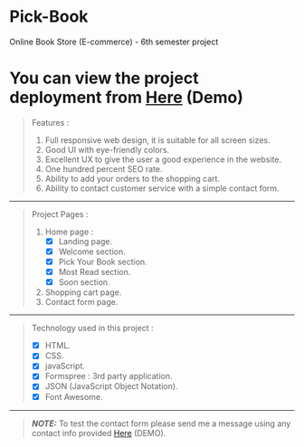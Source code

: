 # Pick-Book
Online Book Store (E-commerce) - 6th semester project
# You can view the project deployment from [Here](https://ali-hsaino.github.io/Pick-Book/) (Demo)
> Features : 
>  1. Full responsive web design, it is suitable for all screen sizes.
>  2. Good UI with eye-friendly colors.
>  3. Excellent UX to give the user a good experience in the website.
>  4. One hundred percent SEO rate.
>  5. Ability to add your orders to the shopping cart.
>  6. Ability to contact customer service with a simple contact form.
-----
> Project Pages : 
>  1. Home page : 
>     - [x] Landing page.
>     - [x] Welcome section.
>     - [x] Pick Your Book section.
>     - [x] Most Read section.
>     - [x] Soon section.
>  2. Shopping cart page.
>  3. Contact form page.
-----
> Technology used in this project : 
>  - [x] HTML.
>  - [x] CSS.
>  - [x] javaScript.
>  - [x] Formspree : 3rd party application.
>  - [x] JSON (JavaScript Object Notation).
>  - [x] Font Awesome.
-----
> **_NOTE:_**  To test the contact form please send me a message using any contact info provided [Here](https://ali-hsaino.github.io/Pick-Book/#footer) (DEMO).
